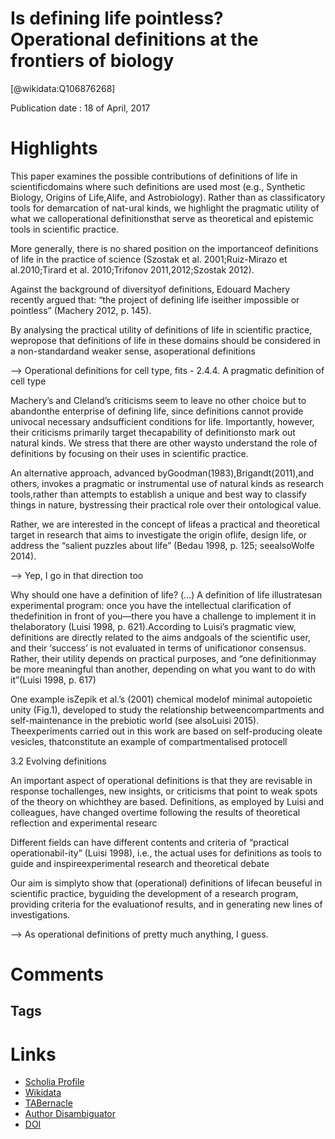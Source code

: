
Is defining life pointless? Operational definitions at the frontiers of biology
===============================================================================
  
  [@wikidata:Q106876268]  
  
Publication date : 18 of April, 2017  

# Highlights

This paper examines the possible contributions of definitions of life in scientificdomains where such definitions are used most (e.g., Synthetic Biology, Origins of Life,Alife, and Astrobiology). Rather than as classificatory tools for demarcation of nat-ural kinds, we highlight the pragmatic utility of what we calloperational definitionsthat serve as theoretical and epistemic tools in scientific practice.

 More generally, there is no shared position on the importanceof definitions of life in the practice of science (Szostak et al. 2001;Ruiz-Mirazo et al.2010;Tirard et al. 2010;Trifonov 2011,2012;Szostak 2012).

Against the background of diversityof definitions, Edouard Machery recently argued that: “the project of defining life iseither impossible or pointless” (Machery 2012, p. 145).

By analysing the practical utility of definitions of life in scientific practice, wepropose that definitions of life in these domains should be considered in a non-standardand weaker sense, asoperational definitions

--> Operational definitions for cell type, fits - 2.4.4. A pragmatic definition of cell type

Machery’s and Cleland’s criticisms seem to leave no other choice but to abandonthe enterprise of defining life, since definitions cannot provide univocal necessary andsufficient conditions for life. Importantly, however, their criticisms primarily target thecapability of definitionsto mark out natural kinds. We stress that there are other waysto understand the role of definitions by focusing on their uses in scientific practice.

 An alternative approach, advanced byGoodman(1983),Brigandt(2011),and others, invokes a pragmatic or instrumental use of natural kinds as research tools,rather than attempts to establish a unique and best way to classify things in nature, bystressing their practical role over their ontological value.

Rather, we are interested in the concept of lifeas a practical and theoretical target in research that aims to investigate the origin oflife, design life, or address the “salient puzzles about life” (Bedau 1998, p. 125; seealsoWolfe 2014).


 --> Yep, I go in that direction too

 Why should one have a definition of life? (...) A definition of life illustratesan experimental program: once you have the intellectual clarification of thedefinition in front of you—there you have a challenge to implement it in thelaboratory (Luisi 1998, p. 621).According to Luisi’s pragmatic view, definitions are directly related to the aims andgoals of the scientific user, and their ‘success’ is not evaluated in terms of unificationor consensus. Rather, their utility depends on practical purposes, and “one definitionmay be more meaningful than another, depending on what you want to do with it”(Luisi 1998, p. 617)

One example isZepik et al.’s (2001) chemical modelof minimal autopoietic unity (Fig.1), developed to study the relationship betweencompartments and self-maintenance in the prebiotic world (see alsoLuisi 2015). Theexperiments carried out in this work are based on self-producing oleate vesicles, thatconstitute an example of compartmentalised protocell

3.2 Evolving definitions

An important aspect of operational definitions is that they are revisable in response tochallenges, new insights, or criticisms that point to weak spots of the theory on whichthey are based. Definitions, as employed by Luisi and colleagues, have changed overtime following the results of theoretical reflection and experimental researc

Different fields can have different contents and criteria of “practical operationabil-ity” (Luisi 1998), i.e., the actual uses for definitions as tools to guide and inspireexperimental research and theoretical debate

 Our aim is simplyto show that (operational) definitions of lifecan beuseful in 
 scientific practice, byguiding the development of a research program, providing criteria for the evaluationof results, and in generating new lines of investigations.

--> As operational definitions of pretty much anything, I guess.

# Comments

## Tags

# Links
  
 * [Scholia Profile](https://scholia.toolforge.org/work/Q106876268)  
 * [Wikidata](https://www.wikidata.org/wiki/Q106876268)  
 * [TABernacle](https://tabernacle.toolforge.org/?#/tab/manual/Q106876268/P921%3BP4510)  
 * [Author Disambiguator](https://author-disambiguator.toolforge.org/work_item_oauth.php?id=Q106876268&batch_id=&match=1&author_list_id=&doit=Get+author+links+for+work)  
 * [DOI](https://doi.org/10.1007/S11229-017-1397-9)  
